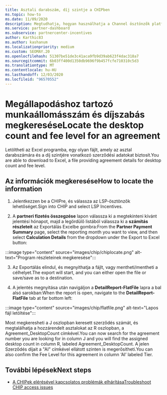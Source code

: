 ```yaml
---
title: Asztali darabszám, díj szintje a CHIPben
ms.topic: how-to
ms.date: 11/09/2020
description: Megtudhatja, hogyan használhatja a Channel ösztönzők platformot (CHIP) a szerződések asztalának darabszámára és díjszabására vonatkozó információk megkereséséhez.
ms.service: partner-dashboard
ms.subservice: partnercenter-incentives
author: Karthic83
ms.author: kashanum
ms.localizationpriority: medium
ms.custom: SEOMAY.20
ms.openlocfilehash: 51307be51de3c41aca9fb9d39ab623f4dac318a7
ms.sourcegitcommit: 6b03ff400d1350db9696f9b457fcfe710310c5d3
ms.translationtype: MT
ms.contentlocale: hu-HU
ms.lasthandoff: 12/03/2020
ms.locfileid: "96570552"
---
```

# <a name="locate-the-desktop-count-and-fee-level-for-an-agreement"></a><span data-ttu-id="96fd5-103">Megállapodáshoz tartozó munkaállomásszám és díjszabás megkeresése</span><span class="sxs-lookup"><span data-stu-id="96fd5-103">Locate the desktop count and fee level for an agreement</span></span>

<span data-ttu-id="96fd5-104">Letöltheti az Excel programba, egy olyan fájlt, amely az asztal darabszámára és a díj szintjére vonatkozó szerződési adatokat biztosít.</span><span class="sxs-lookup"><span data-stu-id="96fd5-104">You are able to download to Excel, a file providing agreement details for desktop count and fee level.</span></span>

## <a name="how-to-locate-the-information"></a><span data-ttu-id="96fd5-105">Az információk megkeresése</span><span class="sxs-lookup"><span data-stu-id="96fd5-105">How to locate the information</span></span>

1. <span data-ttu-id="96fd5-106">Jelentkezzen be a CHIPre, és válassza az LSP-ösztönzők lehetőséget.</span><span class="sxs-lookup"><span data-stu-id="96fd5-106">Sign into CHIP and select LSP Incentives.</span></span>

2. <span data-ttu-id="96fd5-107">A **partneri fizetés összegzése** lapon válassza ki a megtekinteni kívánt jelentési hónapot, majd a legördülő listából válassza ki a **számítás részleteit** az Exportálás Excelbe gombra:</span><span class="sxs-lookup"><span data-stu-id="96fd5-107">From the **Partner Payment Summary** page, select the reporting month you want to view, and then select **Calculation Details** from the dropdown under the Export to Excel button:</span></span>

:::image type="content" source="images/chip/chiplocate.png" alt-text="Program részleteinek megkeresése":::

3. <span data-ttu-id="96fd5-109">Az Exportálás elindul, és megnyithatja a fájlt, vagy mentheti/mentheti a célhelyet.</span><span class="sxs-lookup"><span data-stu-id="96fd5-109">The export will start, and you can either open the file or save/save as to a destination.</span></span>

4. <span data-ttu-id="96fd5-110">A jelentés megnyitása után navigáljon a **DetailReport-FlatFile** lapra a bal alsó sarokban:</span><span class="sxs-lookup"><span data-stu-id="96fd5-110">When the report is open, navigate to the **DetailReport-FlatFile** tab at far bottom left:</span></span>

:::image type="content" source="images/chip/flatfile.png" alt-text="Lapos fájl letöltése":::

<span data-ttu-id="96fd5-112">Most megkeresheti a J oszlopban keresett szerződés számát, és megtalálhatja a hozzárendelt asztalokat az R oszlopban, a Agreement_DesktopCount címkével.</span><span class="sxs-lookup"><span data-stu-id="96fd5-112">You can now search for the agreement number you are looking for in column J and you will find the assigned desktop count in column R, labeled Agreement_DesktopCount.</span></span> <span data-ttu-id="96fd5-113">A jelen Szerződés díjait a "AI" címkével ellátott szinten is megerősítheti.</span><span class="sxs-lookup"><span data-stu-id="96fd5-113">You can also confirm the Fee Level for this agreement in column ‘AI’ labeled Tier.</span></span>

## <a name="next-steps"></a><span data-ttu-id="96fd5-114">További lépések</span><span class="sxs-lookup"><span data-stu-id="96fd5-114">Next steps</span></span>

- [<span data-ttu-id="96fd5-115">A CHIPek elérésével kapcsolatos problémák elhárítása</span><span class="sxs-lookup"><span data-stu-id="96fd5-115">Troubleshoot CHIP access issues</span></span>](chip-access-trouble.md)
